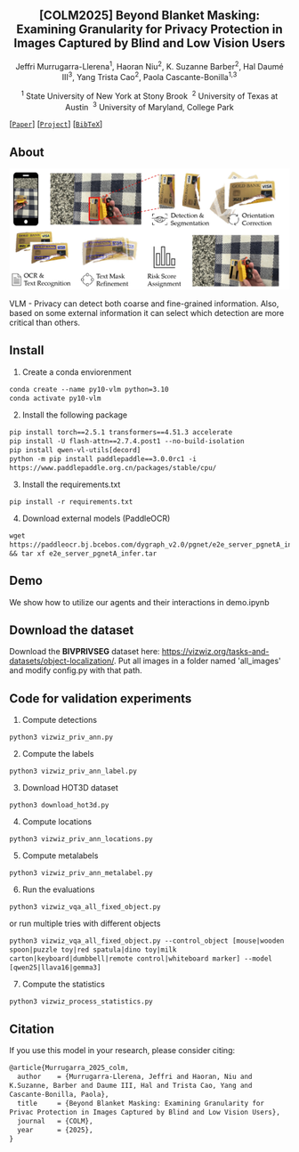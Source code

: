 <div align="center">
<h2> [COLM2025] Beyond Blanket Masking: Examining Granularity for Privacy
Protection in Images Captured by Blind and Low Vision Users </h2>

Jeffri Murrugarra-Llerena<sup>1</sup>, Haoran Niu<sup>2</sup>, K. Suzanne Barber<sup>2</sup>, Hal Daumé III<sup>3</sup>, Yang Trista Cao<sup>2</sup>, Paola Cascante-Bonilla<sup>1,</sup><sup>3</sup>

<sup>1</sup> State University of New York at Stony Brook&nbsp; <sup>2</sup>  University of Texas at Austin&nbsp; <sup>3</sup> University of Maryland, College Park

</div>

[[`Paper`]()] [[`Project`](https://artcs1.github.io/VLMPrivacy/)] [[`BibTeX`](#citation)]

## About

![VLM](images/overview.jpg)

VLM - Privacy can detect both coarse and fine-grained information. Also, based on some external information it can select which detection are more critical than others.

## Install

1. Create a conda enviorenment

```
conda create --name py10-vlm python=3.10
conda activate py10-vlm
```
2. Install the following package

```
pip install torch==2.5.1 transformers==4.51.3 accelerate
pip install -U flash-attn==2.7.4.post1 --no-build-isolation
pip install qwen-vl-utils[decord]
python -m pip install paddlepaddle==3.0.0rc1 -i https://www.paddlepaddle.org.cn/packages/stable/cpu/
```
3. Install the requirements.txt

```
pip install -r requirements.txt
```

4. Download external models (PaddleOCR)
   
```
wget https://paddleocr.bj.bcebos.com/dygraph_v2.0/pgnet/e2e_server_pgnetA_infer.tar && tar xf e2e_server_pgnetA_infer.tar
```

## Demo

We show how to utilize our agents and their interactions in demo.ipynb

## Download the dataset

Download the **BIVPRIVSEG** dataset here: https://vizwiz.org/tasks-and-datasets/object-localization/. Put all images in a folder named 'all_images' and modify config.py with that path.

## Code for validation experiments

1. Compute detections
```
python3 vizwiz_priv_ann.py
```
2. Compute the labels
```
python3 vizwiz_priv_ann_label.py
```
3.  Download HOT3D dataset
```
python3 download_hot3d.py
```  
4.  Compute locations
```
python3 vizwiz_priv_ann_locations.py
```  
5.  Compute metalabels
```
python3 vizwiz_priv_ann_metalabel.py
```
6.  Run the evaluations
```
python3 vizwiz_vqa_all_fixed_object.py
```
or run multiple tries with different objects
```
python3 vizwiz_vqa_all_fixed_object.py --control_object [mouse|wooden spoon|puzzle toy|red spatula|dino toy|milk carton|keyboard|dumbbell|remote control|whiteboard marker] --model [qwen25|llava16|gemma3]
```
7.  Compute the statistics
```
python3 vizwiz_process_statistics.py
```


## Citation

If you use this model in your research, please consider citing:

```
@article{Murrugarra_2025_colm,
  author    = {Murrugarra-Llerena, Jeffri and Haoran, Niu and K.Suzanne, Barber and Daume III, Hal and Trista Cao, Yang and Cascante-Bonilla, Paola},
  title     = {Beyond Blanket Masking: Examining Granularity for Privac Protection in Images Captured by Blind and Low Vision Users},
  journal   = {COLM},
  year      = {2025},
}
```
